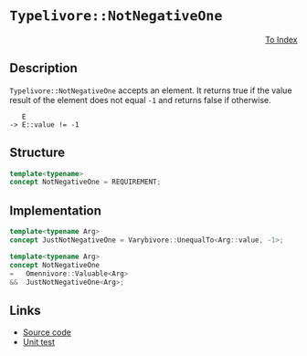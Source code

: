 <!-- Copyright 2024 Feng Mofan
SPDX-License-Identifier: Apache-2.0 -->

# `Typelivore::NotNegativeOne`

<p style='text-align: right;'><a href="../../concepts.md#typelivore-not-negative-one">To Index</a></p>

## Description

`Typelivore::NotNegativeOne` accepts an element.
It returns true if the value result of the element does not equal `-1` and returns false if otherwise.

<pre><code>   E
-> E::value != -1</code></pre>

## Structure

```C++
template<typename>
concept NotNegativeOne = REQUIREMENT;
```

## Implementation

```C++
template<typename Arg>
concept JustNotNegativeOne = Varybivore::UnequalTo<Arg::value, -1>;

template<typename Arg>
concept NotNegativeOne
=   Omennivore::Valuable<Arg>
&&  JustNotNegativeOne<Arg>;
```

## Links

- [Source code](../../../../conceptrodon/descend/typelivore/concepts/not_negative_one.hpp)
- [Unit test](../../../../tests/unit/concepts/typelivore/not_negative_one.test.hpp)
